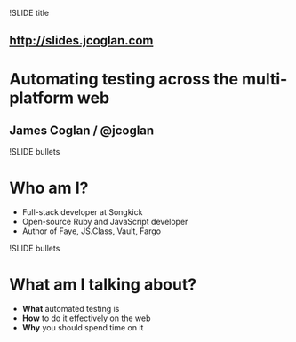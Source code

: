 !SLIDE title
## http://slides.jcoglan.com
# Automating testing across the multi-platform web
## James Coglan / @jcoglan


!SLIDE bullets
# Who am I?
* Full-stack developer at Songkick
* Open-source Ruby and JavaScript developer
* Author of Faye, JS.Class, Vault, Fargo


!SLIDE bullets
# What am I talking about?
* __What__ automated testing is
* __How__ to do it effectively on the web
* __Why__ you should spend time on it
